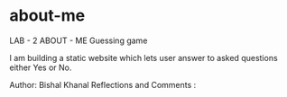 # about-me

LAB - 2
ABOUT - ME Guessing game

I am building a static website which lets user answer to asked questions either Yes or No.

Author: Bishal Khanal
Reflections and Comments :
